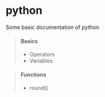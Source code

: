 # python

Some basic documentation of python

> #### Basics
>
> - Operators
> - Variables

> #### Functions
>
> - round()
